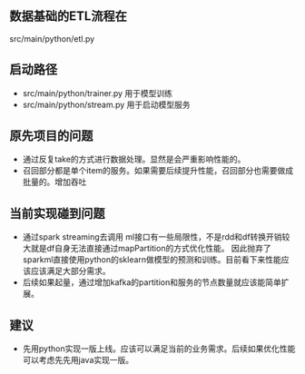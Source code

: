## 数据基础的ETL流程在
src/main/python/etl.py



## 启动路径
* src/main/python/trainer.py 用于模型训练
* src/main/python/stream.py 用于启动模型服务

## 原先项目的问题
* 通过反复take的方式进行数据处理。显然是会严重影响性能的。
* 召回部分都是单个item的服务。如果需要后续提升性能，召回部分也需要做成批量的。增加吞吐

## 当前实现碰到问题
* 通过spark streaming去调用 ml接口有一些局限性，不是rdd和df转换开销较大就是df自身无法直接通过mapPartition的方式优化性能。
  因此抛弃了sparkml直接使用python的sklearn做模型的预测和训练。目前看下来性能应该应该满足大部分需求。
* 后续如果起量，通过增加kafka的partition和服务的节点数量就应该能简单扩展。


## 建议
* 先用python实现一版上线。应该可以满足当前的业务需求。后续如果优化性能可以考虑先先用java实现一版。

